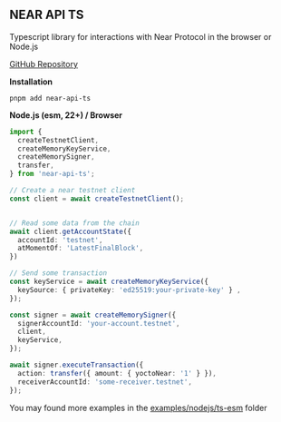 ## NEAR API TS
Typescript library for interactions with Near Protocol in the browser or Node.js

[GitHub Repository](https://github.com/eclipseeer/near-api-ts/tree/main)

**Installation**
```text
pnpm add near-api-ts
```

**Node.js (esm, 22+) / Browser**

```ts
import {
  createTestnetClient,
  createMemoryKeyService,
  createMemorySigner,
  transfer,
} from 'near-api-ts';

// Create a near testnet client
const client = await createTestnetClient();


// Read some data from the chain
await client.getAccountState({
  accountId: 'testnet',
  atMomentOf: 'LatestFinalBlock',
})

// Send some transaction
const keyService = await createMemoryKeyService({
  keySource: { privateKey: 'ed25519:your-private-key' } ,
});

const signer = await createMemorySigner({
  signerAccountId: 'your-account.testnet',
  client,
  keyService,
});

await signer.executeTransaction({
  action: transfer({ amount: { yoctoNear: '1' } }),
  receiverAccountId: 'some-receiver.testnet',
});
```

You may found more examples in the [examples/nodejs/ts-esm](https://github.com/eclipseeer/near-api-ts/tree/main/examples/nodejs/ts-esm)
folder
